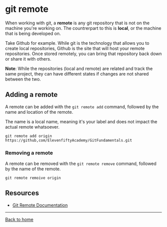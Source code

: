# git remote

When working with git, a **remote** is any git repository that is not on the machine you're working on. The countrerpart to this is **local**, or the machine that is being developed on.

Take Github for example. While git is the technology that allows you to create local repositories, Github is the site that will host your remote repositories. Once stored remotely, you can bring that repository back down or share it with others.

**Note**: While the repositories (local and remote) are related and track the same project, they can have different states if changes are not shared between the two.

## Adding a remote

A remote can be added with the `git remote add` command, followed by the name and location of the remote.

The name is a local name, meaning it's your label and does not impact the actual remote whatsoever.

```
git remote add origin https://github,com/ElevenfiftyAcademy/GitFundamentals.git
```

### Removing a remote

A remote can be removed with the `git remote remove` command, followed by the name of the remote.

```
git remote remoive origin
```

## Resources

- [Git Remote Documentation](https://git-scm.com/docs/git-remote)

---

[Back to home](../README.md)